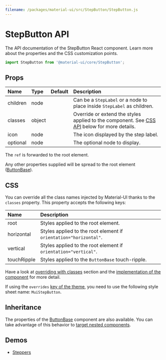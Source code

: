 ```yaml
---
filename: /packages/material-ui/src/StepButton/StepButton.js
---
```


<!--- This documentation is automatically generated, do not try to edit it. -->

# StepButton API

<p class="description">The API documentation of the StepButton React component. Learn more about the properties and the CSS customization points.</p>

```js
import StepButton from '@material-ui/core/StepButton';
```

## Props

| Name                                    | Type                                  | Default | Description                                                                                         |
| :-------------------------------------- | :------------------------------------ | :------ | :-------------------------------------------------------------------------------------------------- |
| <span class="prop-name">children</span> | <span class="prop-type">node</span>   |         | Can be a `StepLabel` or a node to place inside `StepLabel` as children.                             |
| <span class="prop-name">classes</span>  | <span class="prop-type">object</span> |         | Override or extend the styles applied to the component. See [CSS API](#css) below for more details. |
| <span class="prop-name">icon</span>     | <span class="prop-type">node</span>   |         | The icon displayed by the step label.                                                               |
| <span class="prop-name">optional</span> | <span class="prop-type">node</span>   |         | The optional node to display.                                                                       |

The `ref` is forwarded to the root element.

Any other properties supplied will be spread to the root element ([ButtonBase](/api/button-base/)).

## CSS

You can override all the class names injected by Material-UI thanks to the `classes` property.
This property accepts the following keys:

| Name                                       | Description                                                       |
| :----------------------------------------- | :---------------------------------------------------------------- |
| <span class="prop-name">root</span>        | Styles applied to the root element.                               |
| <span class="prop-name">horizontal</span>  | Styles applied to the root element if `orientation="horizontal"`. |
| <span class="prop-name">vertical</span>    | Styles applied to the root element if `orientation="vertical"`.   |
| <span class="prop-name">touchRipple</span> | Styles applied to the `ButtonBase` touch-ripple.                  |

Have a look at [overriding with classes](/customization/overrides/#overriding-with-classes) section
and the [implementation of the component](https://github.com/mui-org/material-ui/blob/next/packages/material-ui/src/StepButton/StepButton.js)
for more detail.

If using the `overrides` [key of the theme](/customization/themes/#css),
you need to use the following style sheet name: `MuiStepButton`.

## Inheritance

The properties of the [ButtonBase](/api/button-base/) component are also available.
You can take advantage of this behavior to [target nested components](/guides/api/#spread).

## Demos

- [Steppers](/demos/steppers/)
